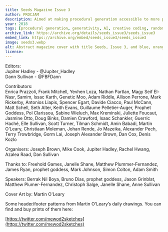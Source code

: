 ```yaml
---
title: Seeds Magazine Issue 3
author: PROCJAM
description: Aimed at making procedural generation accessible to more people and to show off projects that are pushing the boundaries of generative software.
year: 2018
tags: [procedural generation, generativity, AI, creative coding, randomness, programming]
archive_link: https://archive.org/details/seeds_issue3/seeds_issue3
embed_link: https://archive.org/embed/seeds_issue3/seeds_issue3
image: seeds3.webp
alt: Abstract magazine cover with title Seeds, Issue 3, and blue, orange, gray and white polygons tesseract  tiled, filled with disparate texturing 
license: 
---
```


Editors:  
Jupiter Hadley - @Jupiter_Hadley  
Dann Sullivan - @FBFDann

Contributors:  
Enrica Prazzoli, Frank Mitchell, Yevhen Loza, Nathan Partlan, Magy Seif El-Nasr, Samim, Issac Karth, Genetic Moo, Adam Riddle, Allison Perrone, Mark Rickerby, Antonios Liapis, Spencer Egart, Davide Ciacco, Paul McCann, Matt Schell, Seth Alter, Keith Evans, Guillaume Pelletier-Auger, Prophet Goddess, Pol Clarissou, Sabine Wieluch, Max Kreminski, Juliette Foucaut, Jasmine Otto, Doug Binks, Damien Crawford, Isaac Schankler, Guerric Haché, Elle Sullivan, Scott Turner, Tilman Schmidt, Amin Babadi, Martin O’Leary, Christiaan Moleman, Johan Rende, Jo Mazeika, Alexander Pech, Terry Trowbridge, Gorm Lai, Joseph Alexander Brown, Dan Cox, Denis Kozlo

Organisers: Joseph Brown, Mike Cook, Jupiter Hadley, Rachel Hwang, Azalea Raad, Dan Sullivan

Thanks to: Freehold Games, Janelle Shane, Matthew Plummer-Fernandez, James Ryan, prophet goddess, Mark Johnson, Simon Colton, Adam Smith

Speakers: Berrak Nil Boya, Bruno Dias, prophet goddess, Jason Grinblat, Matthew Plumer-Fernandez, Christoph Salge, Janelle Shane, Anne Sullivan

Cover Art by: Martin O'Leary 

Some header/footer patterns from Martin O'Leary’s daily drawings. You can find and buy prints of them here:

[https://twitter.com/mewod2sketches](https://twitter.com/mewod2sketches)
